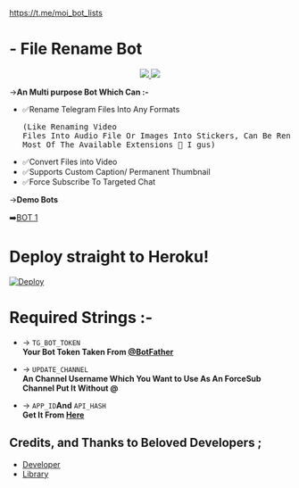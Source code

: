 
https://t.me/moi_bot_lists
# - File Rename Bot

<p align="center">
  <a href="https://github.com/itz-mst-boy/FileRenameBot/stargazers">
    <img src="https://img.shields.io/github/stars/itz-mst-boy/FileRenameBot?style=social">

  </a>
  
  <a href="https://github.com/itz-mst-boy/FileRenameBot/fork">
    <img src="https://img.shields.io/github/forks/itz-mst-boy/FileRenameBot?label=Fork&style=social">

  </a>  
</p>

->**An Multi purpose Bot Which Can :-**
* ✅Rename Telegram Files Into Any Formats <pre>(Like Renaming Video Files Into Audio File Or Images Into Stickers, Can Be Rename Any File To Most Of The Available Extensions 🤔 I gus) </pre>
* ✅Convert Files into Video
* ✅Supports Custom Caption/ Permanent Thumbnail
* ✅Force Subscribe To Targeted Chat

->**Demo Bots**

➡️[BOT 1](https://t.me/Pdfrenamebot) 

# Deploy straight to Heroku!

[![Deploy](https://www.herokucdn.com/deploy/button.svg)](https://heroku.com/deploy?template=https://github.com/itz-mst-boy/Filerename)

# Required Strings :-

* -> `TG_BOT_TOKEN`<br> **Your Bot Token Taken From [@BotFather](https://t.me/botfather)**

* -> `UPDATE_CHANNEL`<br> **An Channel Username Which You Want to Use As An ForceSub Channel Put It Without @**

* -> `APP_ID`__And__ `API_HASH`<br>**Get It From [Here](http://www.my.telegram.org)**

## Credits, and Thanks to Beloved Developers ;

* [Developer](https://telegram.dog/itz_mst_boy) 
* [Library](https://github.com/pyrogram/pyrogram)

